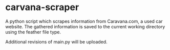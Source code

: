 # carvana-scraper
A python script which scrapes information from Caravana.com, a used car website. The gathered information is saved to the current working directory using the feather file type.

Additional revisions of main.py will be uploaded.
